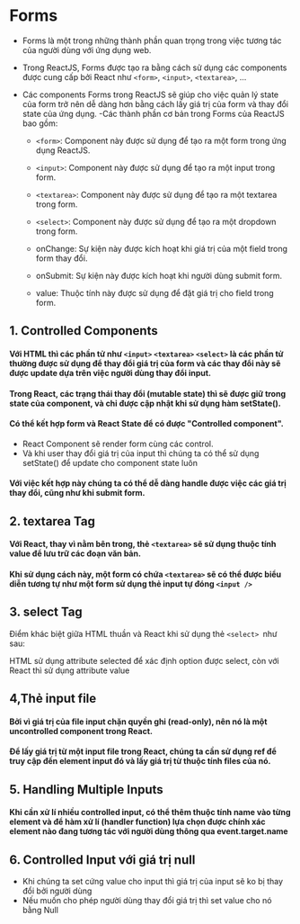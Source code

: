 # Forms

- Forms là một trong những thành phần quan trọng trong việc tương tác của người dùng với ứng dụng web.
- Trong ReactJS, Forms được tạo ra bằng cách sử dụng các components được cung cấp bởi React như `<form>`, `<input>`, `<textarea>`, ...
- Các components Forms trong ReactJS sẽ giúp cho việc quản lý state của form trở nên dễ dàng hơn bằng cách lấy giá trị của form và thay đổi state của ứng dụng.
  -Các thành phần cơ bản trong Forms của ReactJS bao gồm:

  - `<form>`: Component này được sử dụng để tạo ra một form trong ứng dụng ReactJS.

  - `<input>`: Component này được sử dụng để tạo ra một input trong form.

  - `<textarea>`: Component này được sử dụng để tạo ra một textarea trong form.

  - `<select>`: Component này được sử dụng để tạo ra một dropdown trong form.

  - onChange: Sự kiện này được kích hoạt khi giá trị của một field trong form thay đổi.

  - onSubmit: Sự kiện này được kích hoạt khi người dùng submit form.

  - value: Thuộc tính này được sử dụng để đặt giá trị cho field trong form.

## 1. Controlled Components

#### Với HTML thì các phần tử như `<input>` `<textarea>` `<select>` là các phần tử thường được sử dụng để thay đổi giá trị của form và các thay đổi này sẽ được update dựa trên việc người dùng thay đổi input.

#### Trong React, các trạng thái thay đổi (mutable state) thì sẽ được giữ trong state của component, và chỉ được cập nhật khi sử dụng hàm setState().

#### Có thể kết hợp form và React State để có được "Controlled component".

- React Component sẽ render form cùng các control.
- Và khi user thay đổi giá trị của input thì chúng ta có thể sử dụng setState() để update cho component state luôn

#### Với việc kết hợp này chúng ta có thể dễ dàng handle được việc các giá trị thay đổi, cũng như khi submit form.

## 2. textarea Tag

#### Với React, thay vì nằm bên trong, thẻ `<textarea>` sẽ sử dụng thuộc tính value để lưu trữ các đoạn văn bản.

#### Khi sử dụng cách này, một form có chứa `<textarea>` sẽ có thể được biểu diễn tương tự như một form sử dụng thẻ input tự đóng `<input />`

## 3. select Tag

Điểm khác biệt giữa HTML thuần và React khi sử dụng thẻ `<select> `như sau:

HTML sử dụng attribute selected để xác định option được select, còn với React thì sử dụng attribute value

## 4,Thẻ input file

#### Bởi vì giá trị của file input chặn quyền ghi (read-only), nên nó là một uncontrolled component trong React.

#### Để lấy giá trị từ một input file trong React, chúng ta cần sử dụng ref để truy cập đến element input đó và lấy giá trị từ thuộc tính files của nó.

## 5. Handling Multiple Inputs

#### Khi cần xử lí nhiều controlled input, có thể thêm thuộc tính name vào từng element và để hàm xử lí (handler function) lựa chọn được chính xác element nào đang tương tác với người dùng thông qua event.target.name

## 6. Controlled Input với giá trị null

- Khi chúng ta set cứng value cho input thì giá trị của input sẽ ko bị thay đổi bởi người dùng
- Nếu muốn cho phép người dùng thay đổi giá trị thì set value cho nó bằng Null
